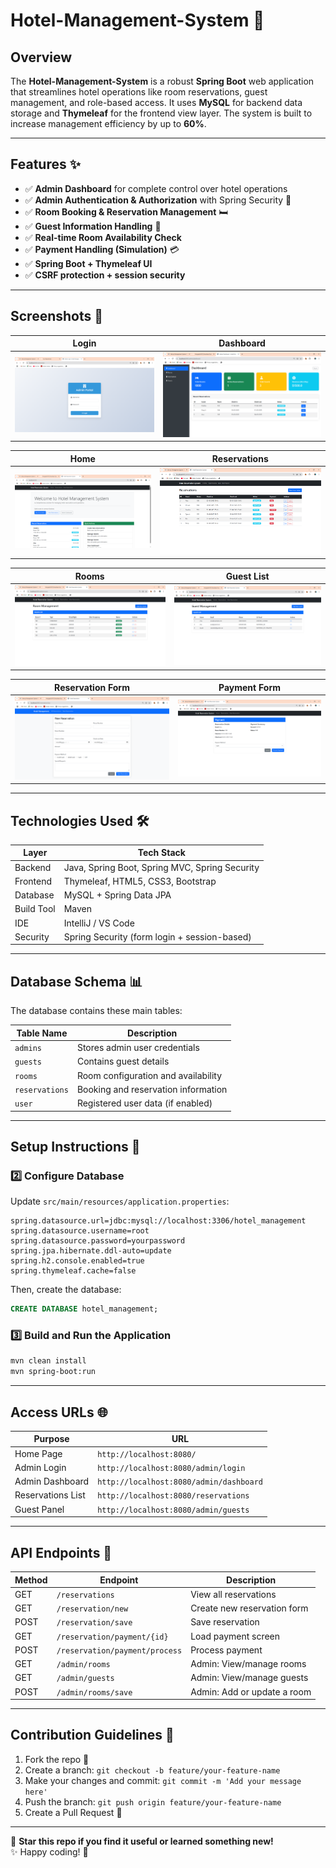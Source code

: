 # Hotel-Management-System 🏨

## Overview
The **Hotel-Management-System** is a robust **Spring Boot** web application that streamlines hotel operations like room reservations, guest management, and role-based access. It uses **MySQL** for backend data storage and **Thymeleaf** for the frontend view layer. The system is built to increase management efficiency by up to **60%**.

---

## Features ✨

- ✅ **Admin Dashboard** for complete control over hotel operations  
- ✅ **Admin Authentication & Authorization** with Spring Security 🔐  
- ✅ **Room Booking & Reservation Management** 🛏️  
- ✅ **Guest Information Handling** 👤  
- ✅ **Real-time Room Availability Check**  
- ✅ **Payment Handling (Simulation)** 💳  
- ✅ **Spring Boot + Thymeleaf UI**  
- ✅ **CSRF protection + session security**  

---

## Screenshots 📸

| Login | Dashboard |
|-----------|------------------|
| ![Login](screenshots/login.png) | ![Dashboard](screenshots/dashboard.png) |

| Home | Reservations |
|-----------|------------------|
| ![Home](screenshots/home.png) | ![Reservations](screenshots/reservation.png) |

| Rooms | Guest List |
|-----------|------------------|
| ![Rooms](screenshots/rooms.png) | ![Guets](screenshots/guests.png) |

| Reservation Form | Payment Form |
|--------------|------------|
| ![Reservation Form](screenshots/newReserv.png) | ![Payment Form](screenshots/payment.png) |

---

## Technologies Used 🛠️

| Layer        | Tech Stack                     |
|--------------|--------------------------------|
| Backend      | Java, Spring Boot, Spring MVC, Spring Security |
| Frontend     | Thymeleaf, HTML5, CSS3, Bootstrap |
| Database     | MySQL + Spring Data JPA        |
| Build Tool   | Maven                          |
| IDE          | IntelliJ / VS Code             |
| Security     | Spring Security (form login + session-based) |

---

## Database Schema 📊

The database contains these main tables:

| Table Name     | Description                          |
|----------------|--------------------------------------|
| `admins`       | Stores admin user credentials        |
| `guests`       | Contains guest details               |
| `rooms`        | Room configuration and availability  |
| `reservations` | Booking and reservation information  |
| `user`         | Registered user data (if enabled)    |

---

## Setup Instructions 🚀

 

### 2️⃣ Configure Database
Update `src/main/resources/application.properties`:
```properties
spring.datasource.url=jdbc:mysql://localhost:3306/hotel_management
spring.datasource.username=root
spring.datasource.password=yourpassword
spring.jpa.hibernate.ddl-auto=update
spring.h2.console.enabled=true
spring.thymeleaf.cache=false
```

Then, create the database:
```sql
CREATE DATABASE hotel_management;
```

### 3️⃣ Build and Run the Application
```bash
mvn clean install
mvn spring-boot:run
```

---

## Access URLs 🌐

| Purpose           | URL                                |
|-------------------|-------------------------------------|
| Home Page         | `http://localhost:8080/`            |
| Admin Login       | `http://localhost:8080/admin/login` |
| Admin Dashboard   | `http://localhost:8080/admin/dashboard` |
| Reservations List | `http://localhost:8080/reservations` |
| Guest Panel       | `http://localhost:8080/admin/guests` |

---

## API Endpoints 🔗

| Method | Endpoint                | Description                    |
|--------|--------------------------|--------------------------------|
| GET    | `/reservations`         | View all reservations          |
| GET    | `/reservation/new`      | Create new reservation form    |
| POST   | `/reservation/save`     | Save reservation               |
| GET    | `/reservation/payment/{id}` | Load payment screen        |
| POST   | `/reservation/payment/process` | Process payment         |
| GET    | `/admin/rooms`          | Admin: View/manage rooms       |
| GET    | `/admin/guests`         | Admin: View/manage guests      |
| POST   | `/admin/rooms/save`     | Admin: Add or update a room    |

---

## Contribution Guidelines 🤝

1. Fork the repo 🍴  
2. Create a branch: `git checkout -b feature/your-feature-name`  
3. Make your changes and commit: `git commit -m 'Add your message here'`  
4. Push the branch: `git push origin feature/your-feature-name`  
5. Create a Pull Request 📩

---

 
🌟 **Star this repo if you find it useful or learned something new!**  
✨ Happy coding! 🧡
